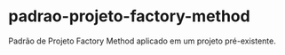 # padrao-projeto-factory-method
Padrão de Projeto Factory Method aplicado em um projeto pré-existente.
